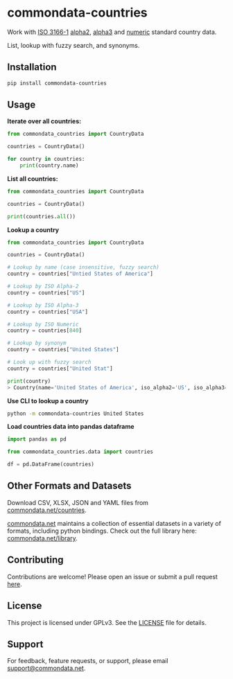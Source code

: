 # commondata-countries

Work with [ISO 3166-1](https://en.wikipedia.org/wiki/ISO_3166-1) [alpha2](https://en.wikipedia.org/wiki/ISO_3166-1_alpha-2), [alpha3](https://en.wikipedia.org/wiki/ISO_3166-1_alpha-3) and [numeric](https://en.wikipedia.org/wiki/ISO_3166-1_numeric) standard country data.

List, lookup with fuzzy search, and synonyms.

## Installation

```bash
pip install commondata-countries
```

## Usage

**Iterate over all countries:**

```python
from commondata_countries import CountryData

countries = CountryData()

for country in countries:
    print(country.name)
```

**List all countries:**

```python
from commondata_countries import CountryData

countries = CountryData()

print(countries.all())
```

**Lookup a country**

```python
from commondata_countries import CountryData

countries = CountryData()

# Lookup by name (case insensitive, fuzzy search)
country = countries["Untied States of America"]

# Lookup by ISO Alpha-2
country = countries["US"]

# Lookup by ISO Alpha-3
country = countries["USA"]

# Lookup by ISO Numeric
country = countries[840]

# Lookup by synonym
country = countries["United States"]

# Look up with fuzzy search
country = countries["United Stat"]

print(country)
> Country(name='United States of America', iso_alpha2='US', iso_alpha3='USA', iso_numeric=840)
```

**Use CLI to lookup a country**

```bash
python -m commondata-countries United States
```

**Load countries data into pandas dataframe**

```python
import pandas as pd

from commondata_countries.data import countries

df = pd.DataFrame(countries)
```

## Other Formats and Datasets

Download CSV, XLSX, JSON and YAML files from [commondata.net/countries](https://commondata.net/countries).

[commondata.net](https://commondata.net) maintains a collection of essential datasets in a variety of formats, including
python bindings. Check out the full library here: [commondata.net/library](https://commondata.net/library).

## Contributing

Contributions are welcome! Please open an issue or submit a pull request [here](https://github.com/commondata-net/commondata-countries-python).

## License

This project is licensed under GPLv3. See the [LICENSE](https://github.com/commondata-net/commondata-countries-python/blob/main/LICENSE) file for details.

## Support

For feedback, feature requests, or support, please email [support@commondata.net](mailto:support@commondata.net).
